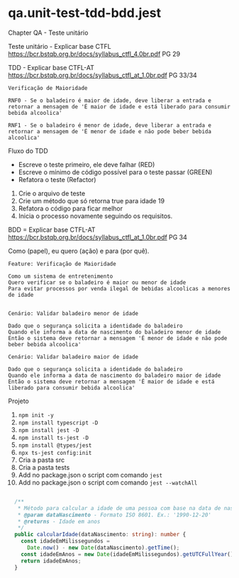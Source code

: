 # qa.unit-test-tdd-bdd.jest

Chapter QA - Teste unitário

Teste unitário - Explicar base CTFL https://bcr.bstqb.org.br/docs/syllabus_ctfl_4.0br.pdf PG 29

TDD - Explicar base CTFL-AT https://bcr.bstqb.org.br/docs/syllabus_ctfl_at_1.0br.pdf PG 33/34

```
Verificação de Maioridade

RNF0 - Se o baladeiro é maior de idade, deve liberar a entrada e retornar a mensagem de 'É maior de idade e está liberado para consumir bebida alcoolica'

RNF1 - Se o baladeiro é menor de idade, deve liberar a entrada e retornar a mensagem de 'É menor de idade e não pode beber bebida alcoolica'

```

Fluxo do TDD

- Escreve o teste primeiro, ele deve falhar (RED)
- Escreve o mínimo de código possível para o teste passar (GREEN)
- Refatora o teste (Refactor)

1. Crie o arquivo de teste
2. Crie um método que só retorna true para idade 19
3. Refatora o código para ficar melhor
4. Inicia o processo novamente seguindo os requisitos.

BDD = Explicar base CTFL-AT https://bcr.bstqb.org.br/docs/syllabus_ctfl_at_1.0br.pdf PG 34

Como (papel), eu quero (ação) e para (por quê).

```
Feature: Verificação de Maioridade

Como um sistema de entretenimento
Quero verificar se o baladeiro é maior ou menor de idade
Para evitar processos por venda ilegal de bebidas alcoolicas a menores de idade


Cenário: Validar baladeiro menor de idade

Dado que o segurança solicita a identidade do baladeiro
Quando ele informa a data de nascimento do baladeiro menor de idade
Então o sistema deve retornar a mensagem 'É menor de idade e não pode beber bebida alcoolica'

Cenário: Validar baladeiro maior de idade

Dado que o segurança solicita a identidade do baladeiro
Quando ele informa a data de nascimento do baladeiro maior de idade
Então o sistema deve retornar a mensagem 'É maior de idade e está liberado para consumir bebida alcoolica'

```

Projeto

1. `npm init -y`
2. `npm install typescript -D`
3. `npm install jest -D`
4. `npm install ts-jest -D`
5. `npm install @types/jest`
6. `npx ts-jest config:init`
7. Cria a pasta src
8. Cria a pasta tests
9. Add no package.json o script com comando `jest`
10. Add no package.json o script com comando `jest --watchAll`

```typescript

  /**
   * Método para calcular a idade de uma pessoa com base na data de nascimento
   * @param dataNascimento - Formato ISO 8601. Ex.: '1990-12-20'
   * @returns - Idade em anos
   */
  public calcularIdade(dataNascimento: string): number {
    const idadeEmMilissegundos =
      Date.now() - new Date(dataNascimento).getTime();
    const idadeEmAnos = new Date(idadeEmMilissegundos).getUTCFullYear() - 1970;
    return idadeEmAnos;
  }
```
